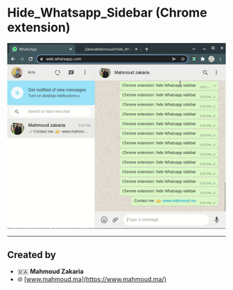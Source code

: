 # Hide_Whatsapp_Sidebar (Chrome extension)

<img src="./images/readme.gif"/>

---
## Created by

* 🇲🇦 **Mahmoud Zakaria** 
* 🌐 [www.mahmoud.ma](https://www.mahmoud.ma/)
